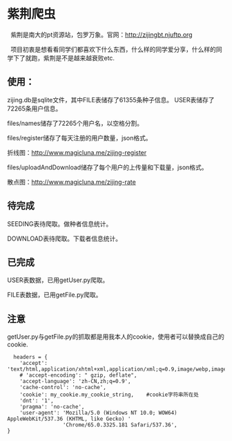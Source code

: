 # 紫荆爬虫 
   紫荆是南大的pt资源站，包罗万象。官网：http://zijingbt.njuftp.org
   
   项目初衷是想看看同学们都喜欢下什么东西，什么样的同学爱分享，什么样的同学下了就跑，紫荆是不是越来越衰败etc.
 
   ## 使用：
   zijing.db是sqlite文件，其中FILE表储存了61355条种子信息。
   USER表储存了72265条用户信息。
   
   files/names储存了72265个用户名，以空格分割。
   
   files/register储存了每天注册的用户数量，json格式。
   
   折线图：http://www.magicluna.me/zijing-register
   
   files/uploadAndDownload储存了每个用户的上传量和下载量，json格式。
   
   散点图：http://www.magicluna.me/zijing-rate
   
   ## 待完成
   SEEDING表待爬取。做种者信息统计。
   
   DOWNLOAD表待爬取。下载者信息统计。
   
   ## 已完成
   
   USER表数据，已用getUser.py爬取。
   
   FILE表数据，已用getFile.py爬取。
   
   ## 注意
   
  getUser.py与getFile.py的抓取都是用我本人的cookie，使用者可以替换成自己的cookie.
  
      headers = {
        'accept': 'text/html,application/xhtml+xml,application/xml;q=0.9,image/webp,image/apng,*/*;q=0.8',
        # 'accept-encoding': " gzip, deflate",
        'accept-language': 'zh-CN,zh;q=0.9',
        'cache-control': 'no-cache',
        'cookie': my_cookie.my_cookie_string,    #cookie字符串所在处
        'dnt': '1',
        'pragma': 'no-cache',
        'user-agent': 'Mozilla/5.0 (Windows NT 10.0; WOW64) AppleWebKit/537.36 (KHTML, like Gecko) '
                      'Chrome/65.0.3325.181 Safari/537.36',
    }
